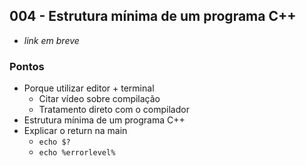 ## 004 - Estrutura mínima de um programa C++

-  *link em breve*

### Pontos

- Porque utilizar editor + terminal
  - Citar vídeo sobre compilação
  - Tratamento direto com o compilador
- Estrutura mínima de um programa C++
- Explicar o return na main
  - `echo $?`
  - `echo %errorlevel%`
